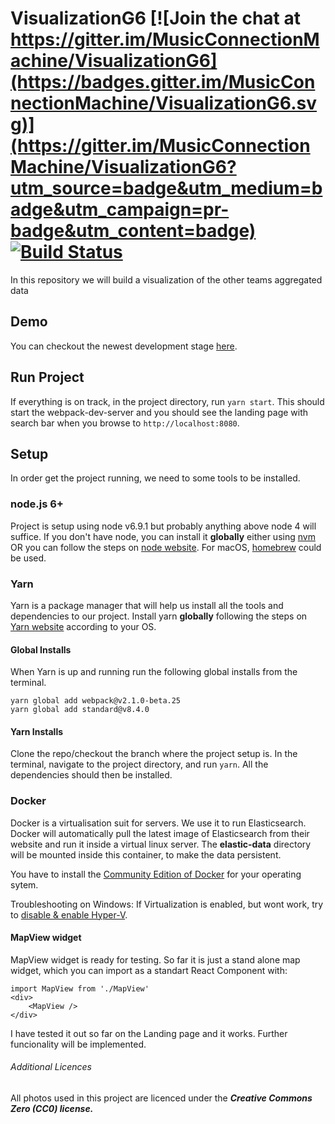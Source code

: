 # VisualizationG6 [![Join the chat at https://gitter.im/MusicConnectionMachine/VisualizationG6](https://badges.gitter.im/MusicConnectionMachine/VisualizationG6.svg)](https://gitter.im/MusicConnectionMachine/VisualizationG6?utm_source=badge&utm_medium=badge&utm_campaign=pr-badge&utm_content=badge) [![Build Status](https://travis-ci.org/MusicConnectionMachine/VisualizationG6.svg?branch=develop)](https://travis-ci.org/MusicConnectionMachine/VisualizationG6)


In this repository we will build a visualization of the other teams aggregated data

## Demo

You can checkout the newest development stage [here](http://webpageg6.8ed630ce.svc.dockerapp.io).

## Run Project

If everything is on track, in the project directory, run `yarn start`. This should start the webpack-dev-server and you should see the landing page with search bar when you browse to `http://localhost:8080`.

## Setup

In order get the project running, we need to some tools to be installed.

### node.js 6+

Project is setup using node v6.9.1 but probably anything above node 4 will suffice. If you don't have node, you can install it **globally** either using [nvm](https://github.com/creationix/nvm) OR you can follow the steps on [node website](https://nodejs.org/en/). For macOS, [homebrew](https://brew.sh/) could be used.

### Yarn

Yarn is a package manager that will help us install all the tools and dependencies to our project. Install yarn **globally** following the steps on [Yarn website](https://yarnpkg.com/en/) according to your OS.

#### Global Installs

When Yarn is up and running run the following global installs from the terminal.

```
yarn global add webpack@v2.1.0-beta.25
yarn global add standard@v8.4.0
```

#### Yarn Installs

Clone the repo/checkout the branch where the project setup is. In the terminal, navigate to the project directory, and run `yarn`. All the dependencies should then be installed.

### Docker

Docker is a virtualisation suit for servers. We use it to run Elasticsearch. Docker will automatically pull the latest image of Elasticsearch from their website and run it inside a virtual linux server. The **elastic-data** directory will be mounted inside this container, to make the data persistent.

You have to install the [Community Edition of Docker](https://store.docker.com/search?type=edition&offering=community) for your operating sytem.

Troubleshooting on Windows: If Virtualization is enabled, but wont work, try to [disable & enable Hyper-V](https://docs.microsoft.com/en-us/virtualization/hyper-v-on-windows/quick-start/enable-hyper-v).

#### MapView widget
MapView widget is ready for testing. So far it is just a stand alone map widget, which you can import as a standart React Component with:

```
import MapView from './MapView'
<div>
	<MapView />
</div>
```

I have tested it out so far on the Landing page and it works. 
Further funcionality will be implemented.

###### Additional Licences

All photos used in this project are licenced under the **_Creative Commons Zero (CC0) license._**
